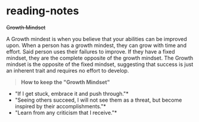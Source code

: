# reading-notes
~~Growth Mindset~~

A Growth mindest is when you believe that your abilities can be improved upon. When a person has a growth mindest, they can grow with time and effort. Said person uses their failures to improve. If they have a fixed mindset, they are the complete opposite of the growth mindset. The Growth mindset is the opposite of the fixed mindset, suggesting that success is just an inherent trait and requires no effort to develop.


> **How to keep the "Growth Mindset"**

+ "If I get stuck, embrace it and push through."*
+ "Seeing others succeed, I will not see them as a threat, but become inspired by their accomplishments."*
+ "Learn from any criticism that I receive."*
